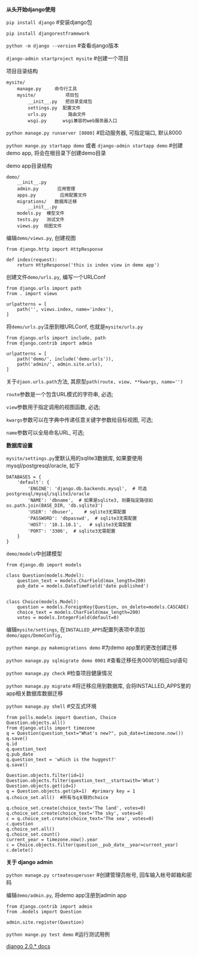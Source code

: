 **从头开始django使用**

`pip install django`  #安装django包

`pip install djangorestframework`

`python -m django --version`  #查看django版本

`django-admin startproject mysite`  #创建一个项目

项目目录结构

```
mysite/
    manage.py     命令行工具
    mysite/           项目包
        __init__.py   把目录变成包
        settings.py  配置文件
        urls.py        路由文件
        wsgi.py      wsgi兼容的web服务器入口
```

`python manage.py runserver [8080]`  #启动服务器, 可指定端口, 默认8000

`python mange.py startapp demo` 或者 `django-admin startapp demo` #创建demo app, 将会在根目录下创建demo目录

demo app目录结构

```
demo/
    __init__.py
    admin.py       应用管理
    apps.py         应用配置文件
    migrations/   数据库迁移
        __init__.py
    models.py  模型文件
    tests.py   测试文件
    views.py  视图文件
```

编辑`demo/views.py`, 创建视图

```
from django.http import HttpResponse

def index(request):
    return HttpResponse('this is index view in demo app')
```

创建文件`demo/urls.py`, 编写一个URLConf

```
from django.urls import path
from . import views

urlpatterns = [
    path('', views.index, name='index'),
]
```

将`demo/urls.py`注册到根URLConf, 也就是`mysite/urls.py`

```
from django.urls import include, path
from django.contrib import admin

urlpatterns = [
    path('demo/', include('demo.urls')),
    path('admin/', admin.site.urls),
]
```

关于`djaon.urls.path`方法, 其原型`path(route, view, **kwargs, name='')`

`route`参数是一个包含URL模式的字符串, 必选;

`view`参数用于指定调用的视图函数, 必选;

`kwargs`参数可以在字典中传递任意关键字参数给目标视图, 可选;

`name`参数可以全局命名URL, 可选;


**数据库设置**

`mysite/settings.py`里默认用的sqlite3数据库, 如果要使用mysql/postgresql/oracle, 如下

```
DATABASES = {
    'default': {
        'ENGINE': 'django.db.backends.mysql',  # 可选postgresql/mysql/sqlite3/oracle
        'NAME': 'dbname',  # 如果是sqlite3, 则要指定路径如 os.path.join(BASE_DIR, 'db.sqlite3')
        'USER': 'dbuser',    # sqlite3无需配置
        'PASSWORD': 'dbpasswd',  # sqlite3无需配置
        'HOST': '10.1.10.1',   # sqlite3无需配置
        'PORT': '3306',  # sqlite3无需配置
    }
}
```

`demo/models`中创建模型

```
from django.db import models

class Question(models.Model):
    question_text = models.CharField(max_length=200)
    pub_date = models.DateTimeField('date published')


class Choice(models.Model):
    question = models.ForeignKey(Question, on_delete=models.CASCADE)
    choice_text = models.CharField(max_length=200)
    votes = models.IntegerField(default=0)
```

编辑`mysite/settings`, 在`INSTALLED_APPS`配置列表项中添加`demo/apps/DemoConfig,`

`python mange.py makemigrations demo`  #为demo app里的更改创建迁移

`python manage.py sqlmigrate demo 0001` #查看迁移任务0001的相应sql语句

`python manage.py check`  #检查项目健康情况

`python manage.py migrate`  #将迁移应用到数据库, 会将INSTALLED_APPS里的app相关数据库数据迁移

`python manage.py shell` #交互式环境

```
from polls.models import Question, Choice
Question.objects.all()
from django.utils import timezone
q = Question(question_text="What's new?", pub_date=timezone.now())
q.save()
q.id
q.question_text
q.pub_date
q.question_text = 'which is the huggest?'
q.save()

Question.objects.filter(id=1)
Question.objects.filter(question_text__startswith='What')
Question.objects.get(id=1)
q = Question.objects.get(pk=1)  #primary key = 1
q.choice_set.all()  #所有与q关联的choice

q.choice_set.create(choice_text='The land', votes=0)
q.choice_set.create(choice_text='The sky', votes=0)
c = q.choice_set.create(choice_text='The sea', votes=0)
c.question
q.choice_set.all()
q.choice_set.count()
current_year = timezone.now().year
c = Choice.objects.filter(question__pub_date__year=current_year)
c.delete()
```

**关于 django admin**

`python manage.py crteatesuperuser`   #创建管理员帐号, 回车输入帐号邮箱和密码

编辑`demo/admin.py`, 将demo app注册到admin app

```
from django.contrib import admin
from .models import Question

admin.site.register(Question)
```

`python mange.py test demo`  #运行测试用例

[django 2.0.* docs](https://yiyibooks.cn/qy/django2/index.html)
